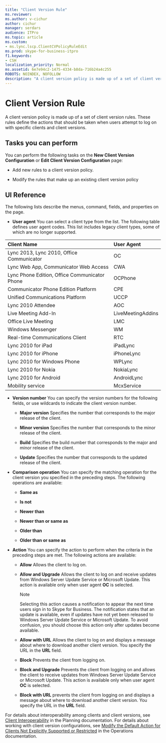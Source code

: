 ```yaml
---
title: "Client Version Rule"
ms.reviewer: 
ms.author: v-cichur
author: cichur
manager: serdars
audience: ITPro
ms.topic: article
ms.custom:
- ms.lync.lscp.ClientCVPolicyRuleEdit
ms.prod: skype-for-business-itpro
f1.keywords:
- CSH
localization_priority: Normal
ms.assetid: 6e7e94c2-1475-4334-b8da-716b24a4c255
ROBOTS: NOINDEX, NOFOLLOW
description: "A client version policy is made up of a set of client version rules. These rules define the actions that should be taken when users attempt to log on with specific clients and client versions."
---
```


# Client Version Rule

A client version policy is made up of a set of client version rules. These rules define the actions that should be taken when users attempt to log on with specific clients and client versions.

## Tasks you can perform

You can perform the following tasks on the **New Client Version Configuration** or **Edit Client Version Configuration** page:

- Add new rules to a client version policy.

- Modify the rules that make up an existing client version policy

## UI Reference

The following lists describe the menus, command, fields, and properties on the page.

- **User agent** You can select a client type from the list. The following table defines user agent codes. This list includes legacy client types, some of which are no longer supported.

|**Client Name**|**User Agent**|
|:-----|:-----|
|Lync 2013, Lync 2010, Office Communicator  <br/> |OC  <br/> |
|Lync Web App, Communicator Web Access  <br/> |CWA  <br/> |
|Lync Phone Edition, Office Communicator Phone  <br/> |OCPhone  <br/> |
|Communicator Phone Edition Platform  <br/> |CPE  <br/> |
|Unified Communications Platform  <br/> |UCCP  <br/> |
|Lync 2010 Attendee  <br/> |AOC  <br/> |
|Live Meeting Add-In  <br/> |LiveMeetingAddins  <br/> |
|Office Live Meeting  <br/> |LMC  <br/> |
|Windows Messenger  <br/> |WM  <br/> |
|Real-time Communications Client  <br/> |RTC  <br/> |
|Lync 2010 for iPad  <br/> |iPadLync  <br/> |
|Lync 2010 for iPhone  <br/> |iPhoneLync  <br/> |
|Lync 2010 for Windows Phone  <br/> |WPLync  <br/> |
|Lync 2010 for Nokia  <br/> |NokiaLync  <br/> |
|Lync 2010 for Android  <br/> |AndroidLync  <br/> |
|Mobility service  <br/> |McxService  <br/> |

- **Version number** You can specify the version numbers for the following fields, or use wildcards to indicate the client version number.

  - **Major version** Specifies the number that corresponds to the major release of the client.

  - **Minor version** Specifies the number that corresponds to the minor release of the client.

  - **Build** Specifies the build number that corresponds to the major and minor release of the client.

  - **Update** Specifies the number that corresponds to the updated release of the client.

- **Comparison operation** You can specify the matching operation for the client version you specified in the preceding steps. The following operations are available:

  - **Same as**

  - **Is not**

  - **Newer than**

  - **Newer than or same as**

  - **Older than**

  - **Older than or same as**

- **Action** You can specify the action to perform when the criteria in the preceding steps are met. The following actions are available:

  - **Allow** Allows the client to log on.

  - **Allow and Upgrade** Allows the client to log on and receive updates from Windows Server Update Service or Microsoft Update. This action is available only when user agent **OC** is selected.

    > [!NOTE]
    > Selecting this action causes a notification to appear the next time users sign in to Skype for Business. The notification states that an update is available, even if updates have not yet been released to Windows Server Update Service or Microsoft Update. To avoid confusion, you should choose this action only after updates become available.

  - **Allow with URL** Allows the client to log on and displays a message about where to download another client version. You specify the URL in the **URL** field.

  - **Block** Prevents the client from logging on.

  - **Block and Upgrade** Prevents the client from logging on and allows the client to receive updates from Windows Server Update Service or Microsoft Update. This action is available only when user agent **OC** is selected.

  - **Block with URL** prevents the client from logging on and displays a message about where to download another client version. You specify the URL in the **URL** field.

For details about interoperability among clients and client versions, see [Client Interoperability](https://technet.microsoft.com/library/0f126571-91a2-45d5-855c-1e4ddb45fc04.aspx) in the Planning documentation. For details about working with client version configurations, see [Modify the Default Action for Clients Not Explicitly Supported or Restricted](https://technet.microsoft.com/library/548dd0f5-62fe-4c3f-8952-2b9fd4c5fff3.aspx) in the Operations documentation.

